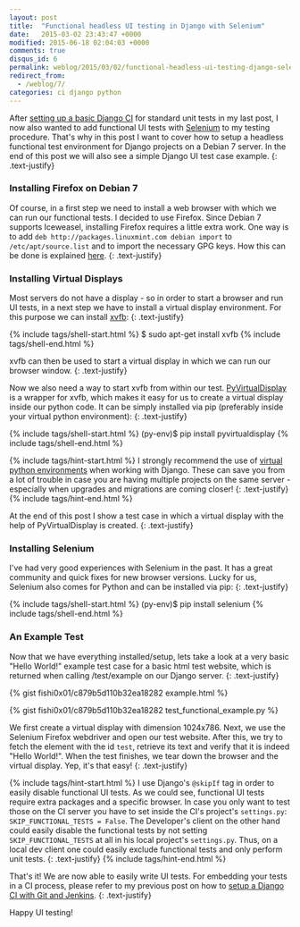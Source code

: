 ```yaml
---
layout: post
title:  "Functional headless UI testing in Django with Selenium"
date:   2015-03-02 23:43:47 +0000
modified: 2015-06-18 02:04:03 +0000 
comments: true
disqus_id: 6
permalink: weblog/2015/03/02/functional-headless-ui-testing-django-selenium/
redirect_from:
  - /weblog/7/
categories: ci django python
---
```


After [setting up a basic Django CI][fishi-django-ci] for standard unit tests in my last post, I now also wanted to add functional UI tests with [Selenium][selenium] to my testing procedure. 
That's why in this post I want to cover how to setup a headless functional test environment for Django projects on a Debian 7 server. 
In the end of this post we will also see a simple Django UI test case example.<!--more-->
{: .text-justify}

### Installing Firefox on Debian 7 ###

Of course, in a first step we need to install a web browser with which we can run our functional tests. 
I decided to use Firefox. 
Since Debian 7 supports Iceweasel, installing Firefox requires a little extra work. 
One way is to add `deb http://packages.linuxmint.com debian import` to `/etc/apt/source.list` and to import the necessary GPG keys. 
How this can be done is explained [here][debian-ff].
{: .text-justify}

### Installing Virtual Displays ###

Most servers do not have a display - so in order to start a browser and run UI tests, in a next step we have to install a virtual display environment. 
For this purpose we can install [xvfb][xvfb]: 
{: .text-justify}

{% include tags/shell-start.html %}
$ sudo apt-get install xvfb
{% include tags/shell-end.html %}

xvfb can then be used to start a virtual display in which we can run our browser window. 
{: .text-justify}

Now we also need a way to start xvfb from within our test. 
[PyVirtualDisplay][py-virt-disp] is a wrapper for xvfb, which makes it easy for us to create a virtual display inside our python code. 
It can be simply installed via pip (preferably inside your virtual python environment):
{: .text-justify}

{% include tags/shell-start.html %}
(py-env)$ pip install pyvirtualdisplay
{% include tags/shell-end.html %}

{% include tags/hint-start.html %}
I strongly recommend the use of [virtual python environments](http://docs.python-guide.org/en/latest/dev/virtualenvs/) when working with Django. 
These can save you from a lot of trouble in case you are having multiple projects on the same server - especially when upgrades and migrations are coming closer!
{: .text-justify}
{% include tags/hint-end.html %}

At the end of this post I show a test case in which a virtual display with the help of PyVirtualDisplay is created. 
{: .text-justify}

### Installing Selenium ###

I've had very good experiences with Selenium in the past. 
It has a great community and quick fixes for new browser versions. 
Lucky for us, Selenium also comes for Python and can be installed via pip: 
{: .text-justify}

{% include tags/shell-start.html %}
(py-env)$ pip install selenium
{% include tags/shell-end.html %}

### An Example Test ###

Now that we have everything installed/setup, lets take a look at a very basic "Hello World!" example test case for a basic html test website, which is returned when calling /test/example on our Django server. 
{: .text-justify}

{% gist fishi0x01/c879b5d110b32ea18282 example.html %}

{% gist fishi0x01/c879b5d110b32ea18282 test_functional_example.py %}

We first create a virtual display with dimension 1024x786. 
Next, we use the Selenium Firefox webdriver and open our test website. 
After this, we try to fetch the element with the id `test`, retrieve its text and verify that it is indeed "Hello World!". 
When the test finishes, we tear down the browser and the virtual display. Yep, it's that easy!
{: .text-justify}

{% include tags/hint-start.html %}
I use Django's `@skipIf` tag in order to easily disable functional UI tests. 
As we could see, functional UI tests require extra packages and a specific browser. 
In case you only want to test those on the CI server you have to set inside the CI's project's `settings.py`: `SKIP_FUNCTIONAL_TESTS = False`. 
The Developer's client on the other hand could easily disable the functional tests by not setting `SKIP_FUNCTIONAL_TESTS` at all in his local project's `settings.py`. 
Thus, on a local dev client one could easily exclude functional tests and only perform unit tests. 
{: .text-justify}
{% include tags/hint-end.html %}

That's it! 
We are now able to easily write UI tests. 
For embedding your tests in a CI process, please refer to my previous post on how to [setup a Django CI with Git and Jenkins][fishi-django-ci]. 
{: .text-justify}

Happy UI testing!

[fishi-django-ci]: http://fishi.devtail.com/weblog/6/
[selenium]: http://www.seleniumhq.org/
[debian-ff]: http://superuser.com/questions/322376/how-to-install-the-real-firefox-on-debian
[xvfb]: http://en.wikipedia.org/wiki/Xvfb
[py-virt-disp]: https://pypi.python.org/pypi/PyVirtualDisplay
